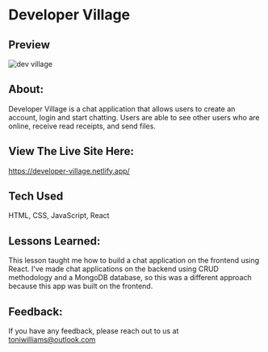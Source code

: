 # Developer Village

## Preview
![dev village](https://user-images.githubusercontent.com/100317017/180869540-21690d42-e3ee-4b61-acbb-32ae53c26aa8.jpg)

## About:

Developer Village is a chat application that allows users to create an account, login and start chatting. Users are able to see other users who are online, receive read receipts, and send files.

## View The Live Site Here:

https://developer-village.netlify.app/

## Tech Used

HTML, CSS, JavaScript, React

## Lessons Learned:

This lesson taught me how to build a chat application on the frontend using React. I've made chat applications on the backend using CRUD methodology and a MongoDB database, so this was a different approach because this app was built on the frontend.

## Feedback:

If you have any feedback, please reach out to us at toniwilliams@outlook.com

